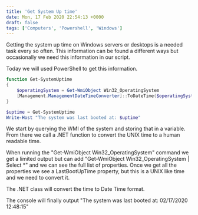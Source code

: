 ```yaml
---
title: 'Get System Up time'
date: Mon, 17 Feb 2020 22:54:13 +0000
draft: false
tags: ['Computers', 'Powershell', 'Windows']
---
```


Getting the system up time on Windows servers or desktops is a needed task every so often. This information can be found a different ways but occasionally we need this information in our script.

Today we will used PowerShell to get this information.

```powershell
function Get-SystemUptime
{
    $operatingSystem = Get-WmiObject Win32_OperatingSystem
    [Management.ManagementDateTimeConverter]::ToDateTime($operatingSystem.LastBootUpTime)
}

$uptime = Get-SystemUptime
Write-Host "The system was last booted at: $uptime"
```

We start by querying the WMI of the system and storing that in a variable. From there we call a .NET function to convert the UNIX time to a human readable time.

When running the "Get-WmiObject Win32_OperatingSystem" command we get a limited output but can add "Get-WmiObject Win32_OperatingSystem | Select *" and we can see the full list of properties. Once we get all the properties we see a LastBootUpTime property, but this is a UNIX like time and we need to convert it.

The .NET class will convert the time to Date Time format.

The console will finally output "The system was last booted at: 02/17/2020 12:48:15"